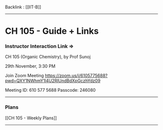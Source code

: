Backlink : [[IIT-B]]

---

# CH 105 - Guide + Links
### Instructor Interaction Link =>
  CH 105 (Organic Chemistry), by Prof Sunoj

  29th November, 3:30 PM

  Join Zoom Meeting
  https://zoom.us/j/6105775688?pwd=QXY1NWhmY1l4U2RIUndBdXpGczhYdz09

  Meeting ID: 610 577 5688
  Passcode: 246080
  
  ---

### Plans

  [[CH 105 - Weekly Plans]]

---